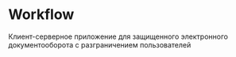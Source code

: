 # Workflow
Клиент-серверное приложение для защищенного электронного документооборота с разграничением пользователей
